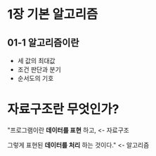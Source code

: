 # 1장 기본 알고리즘
## 01-1 알고리즘이란
* 세 값의 최대값
* 조건 판단과 분기
* 순서도의 기호

# 자료구조란 무엇인가?
"프로그램이란 **__데이터를 표현__** 하고, <- 자료구조

그렇게 표현된 **데이터를 처리** 하는 것이다." <- 알고리즘



